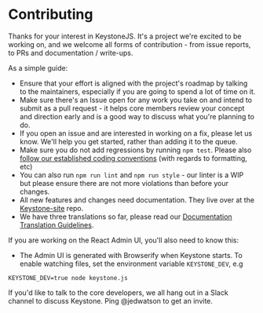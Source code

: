 # Contributing

Thanks for your interest in KeystoneJS. It's a project we're excited to be
working on, and we welcome all forms of contribution - from issue reports,
to PRs and documentation / write-ups.

As a simple guide:

* Ensure that your effort is aligned with the project's roadmap by talking to
the maintainers, especially if you are going to spend a lot of time on it.
* Make sure there's an Issue open for any work you take on and intend to submit
as a pull request - it helps core members review your concept and direction
early and is a good way to discuss what you're planning to do.
* If you open an issue and are interested in working on a fix, please let us
know. We'll help you get started, rather than adding it to the queue.
* Make sure you do not add regressions by running `npm test`. Please also
[follow our established coding conventions](https://github.com/keystonejs/keystone/wiki/Coding-Standards)
(with regards to formatting, etc)
* You can also run `npm run lint` and `npm run style` - our linter is a WIP
but please ensure there are not more violations than before your changes.
* All new features and changes need documentation. They live over at the  [Keystone-site](https://github.com/keystonejs/keystonejs-site) repo.
* We have three translations so far,
please read our [Documentation Translation  Guidelines](https://github.com/keystonejs/keystone/wiki/Documentation-Translation-Guidelines).

If you are working on the React Admin UI, you'll also need to know this:

* The Admin UI is generated with Browserify when Keystone starts. To enable
watching files, set the environment variable `KEYSTONE_DEV`, e.g

```
KEYSTONE_DEV=true node keystone.js
```

If you'd like to talk to the core developers, we all hang out in a Slack
channel to discuss Keystone. Ping @jedwatson to get an invite.
